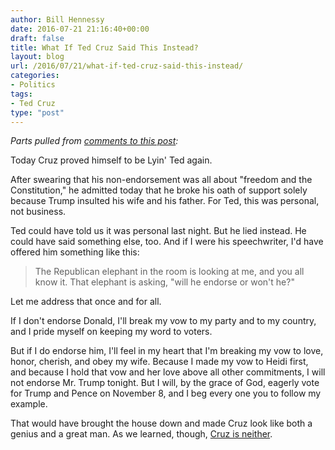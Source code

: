 ```yaml
---
author: Bill Hennessy
date: 2016-07-21 21:16:40+00:00
draft: false
title: What If Ted Cruz Said This Instead?
layout: blog
url: /2016/07/21/what-if-ted-cruz-said-this-instead/
categories:
- Politics
tags:
- Ted Cruz
type: "post"
---
```


_Parts pulled from [comments to this post](https://hennessysview.com/2016/07/21/how-donald-trump-destroyed-ted-cruz/):_

Today Cruz proved himself to be Lyin' Ted again.

After swearing that his non-endorsement was all about "freedom and the Constitution," he admitted today that he broke his oath of support solely because Trump insulted his wife and his father. For Ted, this was personal, not business.

Ted could have told us it was personal last night. But he lied instead. He could have said something else, too. And if I were his speechwriter, I'd have offered him something like this:



> The Republican elephant in the room is looking at me, and you all know it. That elephant is asking, "will he endorse or won't he?"

Let me address that once and for all.

If I don't endorse Donald, I'll break my vow to my party and to my country, and I pride myself on keeping my word to voters.

But if I do endorse him, I'll feel in my heart that I'm breaking my vow to love, honor, cherish, and obey my wife. Because I made my vow to Heidi first, and because I hold that vow and her love above all other commitments, I will not endorse Mr. Trump tonight. But I will, by the grace of God, eagerly vote for Trump and Pence on November 8, and I beg every one you to follow my example.



That would have brought the house down and made Cruz look like both a genius and a great man. As we learned, though, [Cruz is neither](https://hennessysview.com/2016/07/20/what-its-like-to-meet-ted-cruz/).
